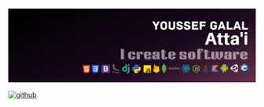 ![Banner](https://github.com/youssef-attai/youssef-attai/blob/main/banner.png)

[1]: http://www.github.com/nomi811

[![github](https://cloud.githubusercontent.com/assets/17016297/18839843/0e06a67a-83d2-11e6-993a-b35a182500e0.png)][1]